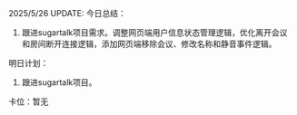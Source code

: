 2025/5/26 UPDATE:
今日总结：

1. 跟进sugartalk项目需求。调整网页端用户信息状态管理逻辑，优化离开会议和房间断开连接逻辑，添加网页端移除会议、修改名称和静音事件逻辑。

明日计划：

1.  跟进sugartalk项目。

卡位：暂无